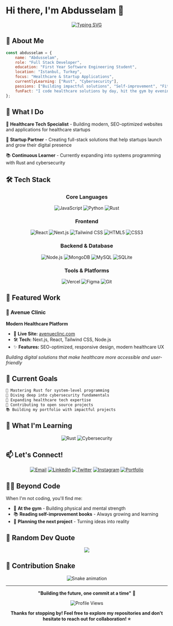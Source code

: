# Hi there, I'm Abdusselam 👋

<div align="center">
  
[![Typing SVG](https://readme-typing-svg.herokuapp.com?font=Fira+Code&weight=500&size=25&pause=1000&color=2F81F7&center=true&vCenter=true&width=600&lines=First+Year+Software+Engineer;Full+Stack+Developer;Healthcare+Tech+Specialist;Building+for+Startups;Always+Learning+%26+Growing)](https://git.io/typing-svg)

</div>

## 🚀 About Me

```javascript
const abdusselam = {
    name: "Abdusselam",
    role: "Full Stack Developer",
    education: "First Year Software Engineering Student",
    location: "Istanbul, Turkey",
    focus: "Healthcare & Startup Applications",
    currentlyLearning: ["Rust", "Cybersecurity"],
    passions: ["Building impactful solutions", "Self-improvement", "Fitness"],
    funFact: "I code healthcare solutions by day, hit the gym by evening! 💪"
};
```

## 💼 What I Do

🏥 **Healthcare Tech Specialist** - Building modern, SEO-optimized websites and applications for healthcare startups

🚀 **Startup Partner** - Creating full-stack solutions that help startups launch and grow their digital presence

📚 **Continuous Learner** - Currently expanding into systems programming with Rust and cybersecurity

## 🛠️ Tech Stack

<div align="center">

### Core Languages
![JavaScript](https://img.shields.io/badge/JavaScript-F7DF1E?style=for-the-badge&logo=javascript&logoColor=black)
![Python](https://img.shields.io/badge/Python-3776AB?style=for-the-badge&logo=python&logoColor=white)
![Rust](https://img.shields.io/badge/Rust-000000?style=for-the-badge&logo=rust&logoColor=white)

### Frontend
![React](https://img.shields.io/badge/React-20232A?style=for-the-badge&logo=react&logoColor=61DAFB)
![Next.js](https://img.shields.io/badge/Next.js-000000?style=for-the-badge&logo=next.js&logoColor=white)
![Tailwind CSS](https://img.shields.io/badge/Tailwind_CSS-38B2AC?style=for-the-badge&logo=tailwind-css&logoColor=white)
![HTML5](https://img.shields.io/badge/HTML5-E34F26?style=for-the-badge&logo=html5&logoColor=white)
![CSS3](https://img.shields.io/badge/CSS3-1572B6?style=for-the-badge&logo=css3&logoColor=white)

### Backend & Database
![Node.js](https://img.shields.io/badge/Node.js-43853D?style=for-the-badge&logo=node.js&logoColor=white)
![MongoDB](https://img.shields.io/badge/MongoDB-4EA94B?style=for-the-badge&logo=mongodb&logoColor=white)
![MySQL](https://img.shields.io/badge/MySQL-005C84?style=for-the-badge&logo=mysql&logoColor=white)
![SQLite](https://img.shields.io/badge/SQLite-07405E?style=for-the-badge&logo=sqlite&logoColor=white)

### Tools & Platforms
![Vercel](https://img.shields.io/badge/Vercel-000000?style=for-the-badge&logo=vercel&logoColor=white)
![Figma](https://img.shields.io/badge/Figma-F24E1E?style=for-the-badge&logo=figma&logoColor=white)
![Git](https://img.shields.io/badge/Git-F05032?style=for-the-badge&logo=git&logoColor=white)

</div>

## 🏥 Featured Work

### 🌟 Avenue Clinic
**Modern Healthcare Platform**
- 🔗 **Live Site:** [avenueclinc.com](https://www.avenueclinc.com/)
- 🛠️ **Tech:** Next.js, React, Tailwind CSS, Node.js
- ✨ **Features:** SEO-optimized, responsive design, modern healthcare UX

*Building digital solutions that make healthcare more accessible and user-friendly*


## 🎯 Current Goals

```markdown
🦀 Mastering Rust for system-level programming
🔐 Diving deep into cybersecurity fundamentals  
🏥 Expanding healthcare tech expertise
🚀 Contributing to open source projects
📚 Building my portfolio with impactful projects
```


## 🌱 What I'm Learning

<div align="center">

![Rust](https://img.shields.io/badge/Rust-000000?style=for-the-badge&logo=rust&logoColor=white&label=Learning)
![Cybersecurity](https://img.shields.io/badge/Cybersecurity-FF6B6B?style=for-the-badge&logo=security&logoColor=white&label=Exploring)

</div>


## 📫 Let's Connect!

<div align="center">

[![Email](https://img.shields.io/badge/Email-D14836?style=for-the-badge&logo=gmail&logoColor=white)](mailto:sallam.mn@gmail.com)
[![LinkedIn](https://img.shields.io/badge/LinkedIn-0077B5?style=for-the-badge&logo=linkedin&logoColor=white)](https://linkedin.com/in/yourprofile)
[![Twitter](https://img.shields.io/badge/Twitter-1DA1F2?style=for-the-badge&logo=twitter&logoColor=white)](https://twitter.com/yourhandle)
[![Instagram](https://img.shields.io/badge/Instagram-E4405F?style=for-the-badge&logo=instagram&logoColor=white)](https://instagram.com/yourusername)
[![Portfolio](https://img.shields.io/badge/Portfolio-FF5722?style=for-the-badge&logo=todoist&logoColor=white)](https://yourportfolio.com)

</div>

## 🏋️‍♂️ Beyond Code

When I'm not coding, you'll find me:
- 💪 **At the gym** - Building physical and mental strength
- 📚 **Reading self-improvement books** - Always growing and learning
- 🎯 **Planning the next project** - Turning ideas into reality

## 💭 Random Dev Quote

<div align="center">
  
![](https://quotes-github-readme.vercel.app/api?type=horizontal&theme=tokyonight)

</div>

## 🐍 Contribution Snake

<div align="center">
  
![Snake animation](https://github.com/yourusername/yourusername/blob/output/github-contribution-grid-snake.svg)

</div>

---

<div align="center">

**"Building the future, one commit at a time"** 🚀

![Profile Views](https://komarev.com/ghpvc/?username=yourusername&style=for-the-badge&color=brightgreen)

**Thanks for stopping by! Feel free to explore my repositories and don't hesitate to reach out for collaboration! ⭐**

</div>
